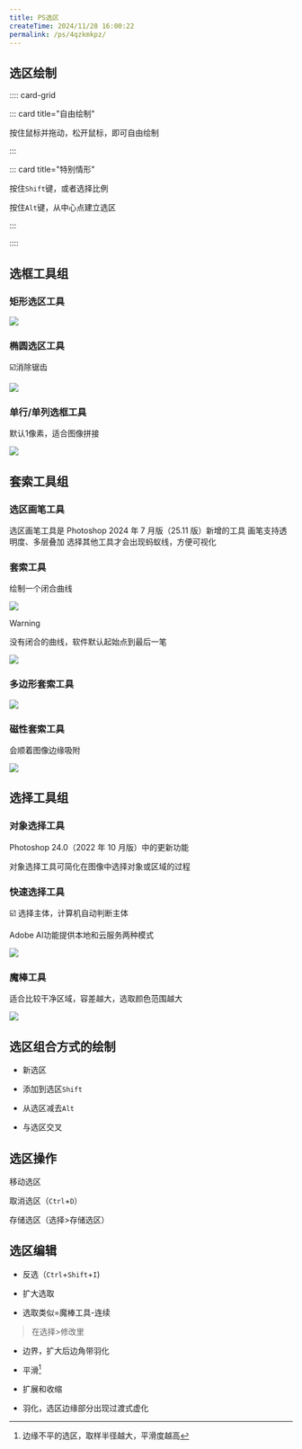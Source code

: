 ```yaml
---
title: PS选区
createTime: 2024/11/28 16:00:22
permalink: /ps/4qzkmkpz/
---
```

## 选区绘制

:::: card-grid

::: card title="自由绘制"

按住鼠标并拖动，松开鼠标，即可自由绘制

:::

::: card title="特别情形"

按住`Shift`键，或者选择比例

按住`Alt`键，从中心点建立选区

:::

::::

## 选框工具组

### 矩形选区工具

![](https://file.iglooblog.top/ps/%E5%BD%95%E5%B1%8F2025-06-07%2021.46.49.gif)

### 椭圆选区工具

☑️消除锯齿

![](https://file.iglooblog.top/ps/%E5%BD%95%E5%B1%8F2025-06-07%2021.54.17.gif)


### 单行/单列选框工具

默认1像素，适合图像拼接

![](https://file.iglooblog.top/ps/%E5%BD%95%E5%B1%8F2025-06-07%2021.56.14.gif)

## 套索工具组

### 选区画笔工具

选区画笔工具是 Photoshop 2024 年 7 月版（25.11 版）新增的工具
画笔支持透明度、多层叠加
选择其他工具才会出现蚂蚁线，方便可视化

### 套索工具

绘制一个闭合曲线

![](https://file.iglooblog.top/ps/%E5%9B%BE%E5%83%8F.gif)

>[!warning]
>
>没有闭合的曲线，软件默认起始点到最后一笔

![](https://file.iglooblog.top/ps/%E5%BD%95%E5%B1%8F2025-06-07%2021.59.19.gif)


### 多边形套索工具

![](https://file.iglooblog.top/ps/%E5%BD%95%E5%B1%8F2025-06-07%2021.59.52.gif)

### 磁性套索工具

会顺着图像边缘吸附

![](https://file.iglooblog.top/ps/%E5%BD%95%E5%B1%8F2025-06-07%2022.00.17.gif)

## 选择工具组

### 对象选择工具

Photoshop 24.0（2022 年 10 月版）中的更新功能

对象选择工具可简化在图像中选择对象或区域的过程

### 快速选择工具

☑️ 选择主体，计算机自动判断主体

Adobe AI功能提供本地和云服务两种模式

![](https://file.iglooblog.top/ps/%E5%BD%95%E5%B1%8F2025-06-07%2022.06.31.gif)

### 魔棒工具

适合比较干净区域，容差越大，选取颜色范围越大

![](https://file.iglooblog.top/ps/%E5%BD%95%E5%B1%8F2025-06-07%2022.10.42.gif)

## 选区组合方式的绘制

- 新选区

- 添加到选区`Shift`

- 从选区减去`Alt`
- 与选区交叉

## 选区操作

移动选区

取消选区（`Ctrl`+`D`）

存储选区（选择>存储选区）

## 选区编辑

- 反选（`Ctrl`+`Shift`+`I`)

- 扩大选取

- 选取类似=魔棒工具-连续

> 在选择>修改里

- 边界，扩大后边角带羽化

- 平滑[^1]

- 扩展和收缩

- 羽化，选区边缘部分出现过渡式虚化

[^1]:边缘不平的选区，取样半径越大，平滑度越高